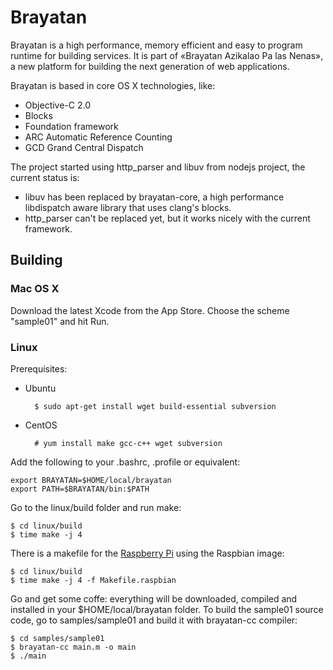 Brayatan
========

Brayatan is a high performance, memory efficient and easy to program runtime for building services. It is part of
«Brayatan Azikalao Pa las Nenas», a new platform for building the next generation of web applications.

Brayatan is based in core OS X technologies, like:
* Objective-C 2.0
* Blocks
* Foundation framework
* ARC Automatic Reference Counting
* GCD Grand Central Dispatch

The project started using http_parser and libuv from nodejs project, the current status is:
- libuv has been replaced by brayatan-core, a high performance libdispatch aware library that uses clang's blocks.
- http_parser can't be replaced yet, but it works nicely with the current framework.



Building
--------

### Mac OS X


Download the latest Xcode from the App Store. Choose the scheme "sample01" and hit Run.


### Linux

Prerequisites:

* Ubuntu    

        $ sudo apt-get install wget build-essential subversion

* CentOS

        # yum install make gcc-c++ wget subversion

Add the following to your .bashrc, .profile or equivalent:

    export BRAYATAN=$HOME/local/brayatan
    export PATH=$BRAYATAN/bin:$PATH

Go to the linux/build folder and run make:

    $ cd linux/build
    $ time make -j 4

There is a makefile for the [Raspberry Pi](http://http://www.raspberrypi.org/) using the Raspbian image:

    $ cd linux/build
    $ time make -j 4 -f Makefile.raspbian

Go and get some coffe: everything will be downloaded, compiled and installed in your $HOME/local/brayatan folder. To build the sample01 source code, go to samples/sample01 and build it with brayatan-cc compiler:

    $ cd samples/sample01
    $ brayatan-cc main.m -o main
    $ ./main

